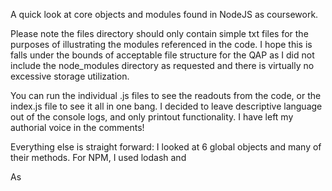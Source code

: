 A quick look at core objects and modules found in NodeJS as coursework.

Please note the files directory should only contain simple txt files for the purposes of illustrating the modules referenced in the code. I hope this is falls under the bounds of acceptable file structure for the QAP as I did not include the node_modules directory as requested and there is virtually no excessive storage utilization.

You can run the individual .js files to see the readouts from the code, or the index.js file to see it all in one bang. I decided to leave descriptive language out of the console logs, and only printout functionality. I have left my authorial voice in the comments!

Everything else is straight forward: I looked at 6 global objects and many of their methods. For NPM, I used lodash and

As
